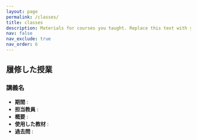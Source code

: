 ```yaml
---
layout: page
permalink: /classes/
title: classes
description: Materials for courses you taught. Replace this text with your description.
nav: false
nav_exclude: true
nav_order: 6
---
```


## 履修した授業

### 講義名
- **期間** : 
- **担当教員** :
- **概要** :
- **使用した教材** :
- **過去問** :
